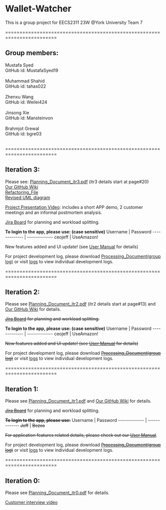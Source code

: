 # Wallet-Watcher
This is a group project for EECS2311 23W @York University
Team 7

========================================================================

## Group members:<br>
  Mustafa Syed<br>
  GitHub id: MustafaSyed19<br><br>
  Muhammad Shahid<br>
  GitHub id: tahas022<br><br>
  Zhenxu Wang<br>
  GitHub id: Weilei424<br><br>
  Jinsong Xie<br>
  GitHub id: Mansteinvon<br><br>
  Brahmjot Grewal<br>
  GitHub id: bgre03<br><br>
  
========================================================================

## Iteration 3:
  Please see: 
  [Planning_Document_itr3.pdf](https://github.com/Weilei424/Wallet-Watcher/blob/main/Planning_Documents/Planning_Document_itr3.pdf) (itr3 details start at page#20)<br>
  [Our GitHub Wiki](https://github.com/Weilei424/Wallet-Watcher/wiki)<br>
  [Refactoring_File](https://github.com/Weilei424/Wallet-Watcher/blob/main/Planning_Documents/Refactoring%20File.pdf)<br>
  [Revised UML diagram](https://github.com/Weilei424/Wallet-Watcher/blob/main/uml.png)<br>
  
  [Project Presentation Video](https://www.youtube.com/watch?v=Pd8wnNzHTgQ): includes a short APP demo, 2 customer meetings and an informal postmortem analysis.<br>
  
  [Jira Board](https://tahas02.atlassian.net/jira/software/projects/WALI/boards/1) for planning and workload splitting.<br>
  
  **To login to the app, please use: (case sensitive)**
Username  | Password
------------- | -------------
ceojeff  | UseAmazon!
  
  New features added and UI update! (see [User Manual](https://github.com/Weilei424/Wallet-Watcher/blob/main/Wallet%20Watcher%20User%20Manual.pdf) for details)
  
  For project development log, please download [Processing_Document(group log)](https://github.com/Weilei424/Wallet-Watcher/blob/main/logs/Processing%20Document%20itr3.pdf) or visit [logs](https://github.com/Weilei424/Wallet-Watcher/tree/main/logs) to view individual development logs.
  
========================================================================  
  
## Iteration 2:
  Please see [Planning_Document_itr2.pdf](https://github.com/Weilei424/Wallet-Watcher/blob/main/Planning_Documents/Planning_Document_itr2.pdf) (itr2 details start at page#13) and [Our GitHub Wiki](https://github.com/Weilei424/Wallet-Watcher/wiki) for details.
  
  ~~[Jira Board](https://tahas02.atlassian.net/jira/software/projects/WALI/boards/1) for planning and workload splitting.~~
  
  **To login to the app, please use: (case sensitive)**
Username  | Password
------------- | -------------
ceojeff  | UseAmazon!
  
  ~~New features added and UI update! (see [User Manual](https://github.com/Weilei424/Wallet-Watcher/blob/main/Wallet%20Watcher%20User%20Manual.pdf) for details)~~
  
  For project development log, please download ~~[Processing_Document(group log)](https://github.com/Weilei424/Wallet-Watcher/blob/main/logs/Processing_Document_itr2.pdf)~~ or visit [logs](https://github.com/Weilei424/Wallet-Watcher/tree/main/logs) to view individual development logs.
  
========================================================================

## Iteration 1:
  Please see [Planning_Document_itr1.pdf](https://github.com/Weilei424/Wallet-Watcher/blob/main/Planning_Documents/Planning_Document_itr1.pdf) and [Our GitHub Wiki](https://github.com/Weilei424/Wallet-Watcher/wiki) for details.
  
  ~~[Jira Board](https://tahas02.atlassian.net/jira/software/projects/WALI/boards/1 "Named link title")~~ for planning and workload splitting.
  
  ~~**To login to the app, please use:**~~
Username  | Password
------------- | -------------
~~Jeff~~  | ~~Bezos~~
 
  ~~For application features related details, please check out our [User Manual](https://github.com/Weilei424/Wallet-Watcher/blob/main/Wallet%20Watcher%20User%20Manual.pdf)~~.

  For project development log, please download ~~[Processing_Document(group log)](https://github.com/Weilei424/Wallet-Watcher/blob/main/logs/Processing_Document.docx)~~ or visit [logs](https://github.com/Weilei424/Wallet-Watcher/tree/main/logs) to view individual development logs.

========================================================================

## Iteration 0:
  Please see [Planning_Document_itr0.pdf](https://github.com/Weilei424/Wallet-Watcher/blob/main/Planning_Documents/Planning_Document_itr0.pdf) for details.
  
  [Customer interview video](https://drive.google.com/file/d/1tB2-PPHbQoVhg_04MTnWT-efHcVPlZ7P/view?usp=sharing/ "Named link title")
